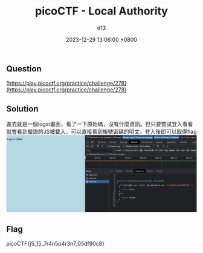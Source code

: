 ﻿---
layout: post
title:  "picoCTF - Local Authority"
description: 
date:   2023-12-29 13:06:00 +0800
# last_modified_at:
categories: [CTF, picoCTF-Web Exploitation]
author: d13
tags: [ctf, web exploitation, picoctf]
---

## Question

[https://play.picoctf.org/practice/challenge/278](https://play.picoctf.org/practice/challenge/278)

## Solution

進去就是一個login畫面，看了一下原始碼，沒有什麼資訊。但只要嘗試登入看看就會看到驗證的JS被載入，可以直接看到帳號密碼的明文。登入後即可以取得flag
![](/assets/img/Local_Authority.png)

## Flag

picoCTF{j5_15_7r4n5p4r3n7_05df90c8}